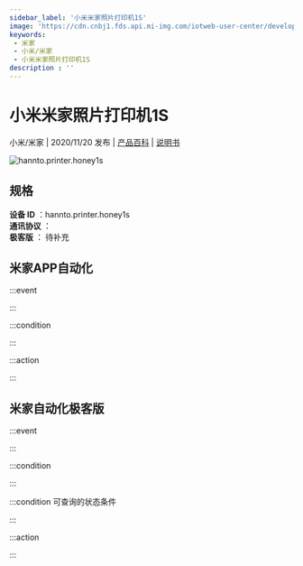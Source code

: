 ```yaml
---
sidebar_label: '小米米家照片打印机1S'
image: 'https://cdn.cnbj1.fds.api.mi-img.com/iotweb-user-center/developer_1679047767600OyKCFGAH.png?GalaxyAccessKeyId=AKVGLQWBOVIRQ3XLEW&Expires=9223372036854775807&Signature=vt5ejsen8+3Vaoe2orDUETv1lvA='
keywords: 
 - 米家
 - 小米/米家
 - 小米米家照片打印机1S
description : ''
---
```

# 小米米家照片打印机1S

小米/米家 | 2020/11/20 发布 | [产品百科](https://home.mi.com/webapp/content/baike/product/index.html?model=hannto.printer.honey1s/) | [说明书](https://home.mi.com/views/introduction.html?model=hannto.printer.honey1s&region=cn)

![hannto.printer.honey1s](https://cdn.cnbj1.fds.api.mi-img.com/iotweb-user-center/developer_1679047767600OyKCFGAH.png?GalaxyAccessKeyId=AKVGLQWBOVIRQ3XLEW&Expires=9223372036854775807&Signature=vt5ejsen8+3Vaoe2orDUETv1lvA=)

## 规格  
> 
**设备 ID** ：hannto.printer.honey1s  
**通讯协议** ：  
**极客版**  ： 待补充 


## 米家APP自动化  

:::event  

:::

:::condition  

:::

:::action   

:::

## 米家自动化极客版  

:::event  

:::

:::condition  

:::

:::condition 可查询的状态条件  

:::

:::action  

:::

        
